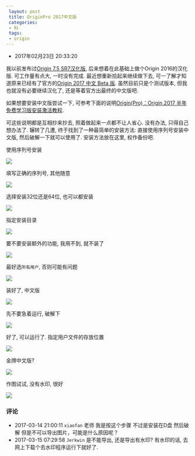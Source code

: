 ```yaml
---
 layout: post
 title: OriginPro 2017中文版
 categories:
 - 科
 tags:
 - origin
---
```


- 2017年02月23日 20:33:20

我以前发布过[Origin 7.5 SR7汉化版](http://jerkwin.github.io/2015/02/22/Origin7.5SR7%E4%B8%AD%E6%96%87%E7%89%88/), 后来想着在此基础上做个Origin 2016的汉化版. 可工作量有点大, 一时没有完成. 最近想重新拾起来继续做下去, 可一了解才知道原来已经有了官方的[Origin 2017 中文 Beta 版](http://www.originlab.com/forum/topic.asp?TOPIC_ID=24029). 虽然目前只是个测试版本, 但我也就没有必要继续汉化了, 还是等着官方出最终的中文版吧.

如果想要安装中文版尝试一下, 可参考下面的说明[Origin(Pro)：Origin 2017 半年免费学习版安装激活教程](http://oicwx.com/detail/1933727).

可这些说明都是互相抄来抄去, 照着做起来一点都不让人省心. 没有办法, 只得自己想办法了. 辗转了几遭, 终于找到了一种最简单的安装方法: 直接使用序列号安装中文版, 然后破解一下就可以使用了. 安装方法放在这里, 权作备份吧.

使用序列号安装

![](https://jerkwin.github.io/pic/org2017_1.png)

填写正确的序列号, 其他随意

![](https://jerkwin.github.io/pic/org2017_2.png)

选择安装32位还是64位, 也可以都安装

![](https://jerkwin.github.io/pic/org2017_3.png)

指定安装目录

![](https://jerkwin.github.io/pic/org2017_4.png)

要不要安装额外的功能, 我用不到, 就不装了

![](https://jerkwin.github.io/pic/org2017_5.png)

最好选`所有用户`, 否则可能有问题

![](https://jerkwin.github.io/pic/org2017_6.png)

装好了, 中文版

![](https://jerkwin.github.io/pic/org2017_7.png)

先不要急着运行, 破解下

![](https://jerkwin.github.io/pic/org2017_8.png)

好了, 可以运行了. 指定用户文件的存放位置

![](https://jerkwin.github.io/pic/org2017_9.png)

金牌中文版?

![](https://jerkwin.github.io/pic/org2017_10.png)

作图试试, 没有水印, 很好

![](https://jerkwin.github.io/pic/org2017_11.png)

### 评论

- 2017-03-14 21:00:11 `xiaofan` 老师 我是按这个步骤 不过是安装在D盘 然后破解 但是不可以导出图片，可能是什么原因呢？
- 2017-03-15 07:29:58 `Jerkwin` 是不能导出, 还是导出有水印? 有水印的话, 去网上下载个去水印程序运行下就好了.
